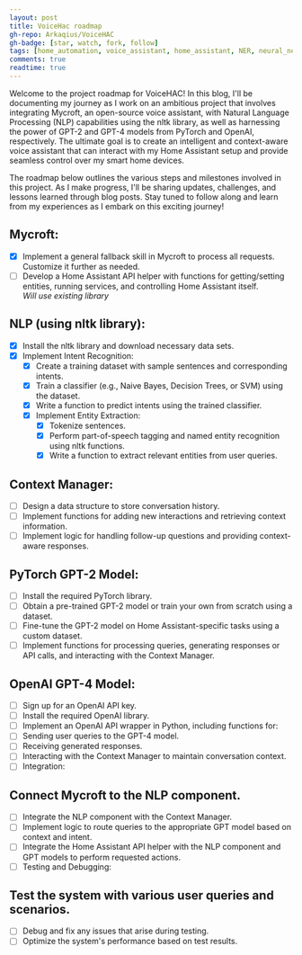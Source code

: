 ```yaml
---
layout: post
title: VoiceHac roadmap
gh-repo: Arkaqius/VoiceHAC
gh-badge: [star, watch, fork, follow]
tags: [home_automation, voice_assistant, home_assistant, NER, neural_networks, Mycroft, nltk, NLP, PyTorch, OpenAI, GPT]
comments: true
readtime: true
---
```


Welcome to the project roadmap for VoiceHAC! In this blog, I'll be documenting my journey as I work on an ambitious project that involves integrating Mycroft, an open-source voice assistant, with Natural Language Processing (NLP) capabilities using the nltk library, as well as harnessing the power of GPT-2 and GPT-4 models from PyTorch and OpenAI, respectively. The ultimate goal is to create an intelligent and context-aware voice assistant that can interact with my Home Assistant setup and provide seamless control over my smart home devices.

The roadmap below outlines the various steps and milestones involved in this project. As I make progress, I'll be sharing updates, challenges, and lessons learned through blog posts. Stay tuned to follow along and learn from my experiences as I embark on this exciting journey!

## Mycroft:  

- [x] Implement a general fallback skill in Mycroft to process all requests. Customize it further as needed.  
- [ ] Develop a Home Assistant API helper with functions for getting/setting entities, running services, and controlling Home Assistant itself.  
    *Will use existing library*  

## NLP (using nltk library):  

- [x] Install the nltk library and download necessary data sets.  
- [x] Implement Intent Recognition:  
    - [x] Create a training dataset with sample sentences and corresponding intents.  
    - [x] Train a classifier (e.g., Naive Bayes, Decision Trees, or SVM) using the dataset.  
    - [x] Write a function to predict intents using the trained classifier.  
    - [x] Implement Entity Extraction:  
        - [x] Tokenize sentences.  
        - [x] Perform part-of-speech tagging and named entity recognition using nltk functions.  
        - [x] Write a function to extract relevant entities from user queries.  

## Context Manager:  

- [ ] Design a data structure to store conversation history.  
- [ ] Implement functions for adding new interactions and retrieving context information.  
- [ ] Implement logic for handling follow-up questions and providing context-aware responses.  

## PyTorch GPT-2 Model:  

- [ ] Install the required PyTorch library.  
- [ ] Obtain a pre-trained GPT-2 model or train your own from scratch using a dataset.  
- [ ] Fine-tune the GPT-2 model on Home Assistant-specific tasks using a custom dataset.  
- [ ] Implement functions for processing queries, generating responses or API calls, and interacting with the Context Manager.  

## OpenAI GPT-4 Model:  

- [ ] Sign up for an OpenAI API key.  
- [ ] Install the required OpenAI library.  
- [ ] Implement an OpenAI API wrapper in Python, including functions for:  
- [ ] Sending user queries to the GPT-4 model.  
- [ ] Receiving generated responses.  
- [ ] Interacting with the Context Manager to maintain conversation context.  
- [ ] Integration:

## Connect Mycroft to the NLP component.
- [ ] Integrate the NLP component with the Context Manager.  
- [ ] Implement logic to route queries to the appropriate GPT model based on context and intent.  
- [ ] Integrate the Home Assistant API helper with the NLP component and GPT models to perform requested actions.  
- [ ] Testing and Debugging:  

## Test the system with various user queries and scenarios.  
- [ ] Debug and fix any issues that arise during testing.  
- [ ] Optimize the system's performance based on test results.  